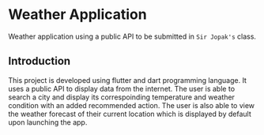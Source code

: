 # Weather Application

Weather application using a public API to be submitted in `Sir Jopak's` class.

## Introduction

This project is developed using flutter and dart programming language. It uses a public API to display data from the internet. The user is able to search a city and display its correspoinding temperature and weather condition with an added recommended action. The user is also able to view the weather forecast of their current location which is displayed by default upon launching the app.
